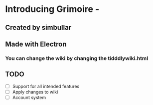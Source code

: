 # Introducing Grimoire - 
## Created by simbullar
## Made with Electron


### You can change the wiki by changing the tidddlywiki.html

## TODO
- [ ] Support for all intended features
- [ ] Apply changes to wiki
- [ ] Account system
